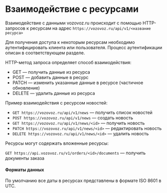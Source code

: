 # Взаимодействие с ресурсами

Взаимодействие с данными vozovoz.ru происходит с помощью HTTP-запросов к ресурсам на адрес `https://vozovoz.ru/api/v1/<название ресурса>`

Для получения доступа к некоторым ресурсам необходимо аутентифицировать клиента или пользователя. Процесс аутентификации описан в соответствующем разделе.

HTTP-метод запроса определяет способ взаимодействия:

* GET — получить данные из ресурса
* POST — добавить данные в ресурс
* PATCH — изменить указанные данные в ресурсе (частичное обновление)
* DELETE — удалить данные из ресурса

Пример взаимодействия с ресурсом новостей:

* `GET https://vozovoz.ru/api/v1/news` — получить список новостей
* `POST https://vozovoz.ru/api/v1/news` — создать новость
* `GET https://vozovoz.ru/api/v1/news/<id>` — получить новость
* `PATCH https://vozovoz.ru/api/v1/news/<id>` — редактировать новость
* `DELETE https://vozovoz.ru/api/v1/news/<id>` — удалить новость

Ресурсы могут содержать вложенные ресурсы:

`GET https://api.vozovoz.ru/v1/orders/<id>/documents` — получить документы заказа

#### <a name="format"></a>Форматы данных

По умолчанию все даты в ресурсах представлены в формате ISO 8601 в UTC.

